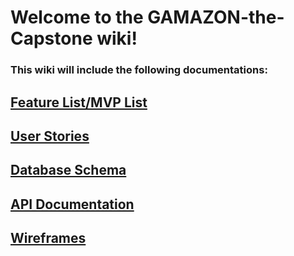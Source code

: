 # Welcome to the GAMAZON-the-Capstone wiki! 
### This wiki will include the following documentations:

## [Feature List/MVP List](https://github.com/thiphucthinhhuynh/gamazon-the-capstone/wiki/Feature-List-MVP-List)
## [User Stories](https://github.com/thiphucthinhhuynh/gamazon-the-capstone/wiki/User-Stories)
## [Database Schema](https://github.com/thiphucthinhhuynh/gamazon-the-capstone/wiki/Database-Schema)
## [API Documentation](https://github.com/thiphucthinhhuynh/gamazon-the-capstone/wiki/API-Documentation)
## [Wireframes](https://github.com/thiphucthinhhuynh/gamazon-the-capstone/wiki/Wireframes)
